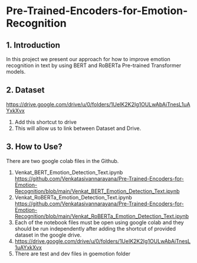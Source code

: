 # Pre-Trained-Encoders-for-Emotion-Recognition
## 1. Introduction 
In this project we present our approach for how to improve emotion recognition in text by using BERT and RoBERTa Pre-trained Transformer models. 
## 2. Dataset
https://drive.google.com/drive/u/0/folders/1UeIK2K2Ig1OULwAbAiTnesL1uAYxkXvx
1. Add this shortcut to drive
2. This will allow us to link between Dataset and Drive.

## 3. How to Use?
There are two google colab files in the Github. 
1. Venkat_BERT_Emotion_Detection_Text.ipynb
https://github.com/Venkatasivannarayana/Pre-Trained-Encoders-for-Emotion-Recognition/blob/main/Venkat_BERT_Emotion_Detection_Text.ipynb
2. Venkat_RoBERTa_Emotion_Detection_Text.ipynb
https://github.com/Venkatasivannarayana/Pre-Trained-Encoders-for-Emotion-Recognition/blob/main/Venkat_RoBERTa_Emotion_Detection_Text.ipynb
3. Each of the notebook files must be open using google colab and they should be run independently after adding the shortcut of provided dataset in the google drive.
4. https://drive.google.com/drive/u/0/folders/1UeIK2K2Ig1OULwAbAiTnesL1uAYxkXvx
5. There are test and dev files in goemotion folder
